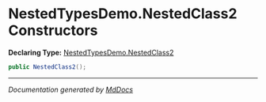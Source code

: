 ﻿<!--  
 =================================================================   
   Auto-Generated:   
   The contents of this file were generated by a tool.  
   Changes to this file may be list if the file is regenerated  
 =================================================================   
-->

# NestedTypesDemo.NestedClass2 Constructors

**Declaring Type:** [NestedTypesDemo.NestedClass2](../index.md)

```csharp
public NestedClass2();
```
___

*Documentation generated by [MdDocs](https://github.com/ap0llo/mddocs)*
